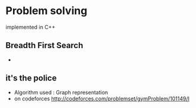 # Problem solving  
implemented in C++ 

## Breadth First Search
* 
## it's the police
* Algorithm used : Graph representation
* on codeforces http://codeforces.com/problemset/gymProblem/101149/I